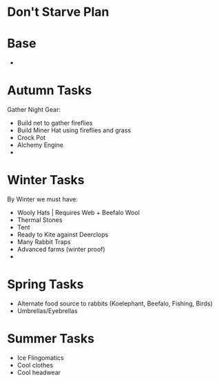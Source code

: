 # Don't Starve Plan

# Base
- 

# Autumn Tasks
Gather Night Gear:
  - Build net to gather fireflies
  - Build Miner Hat using fireflies and grass
  - Crock Pot
  - Alchemy Engine
  - 
  


# Winter Tasks
By Winter we must have:
  - Wooly Hats | Requires Web + Beefalo Wool
  - Thermal Stones
  - Tent
  - Ready to Kite against Deerclops
  - Many Rabbit Traps
  - Advanced farms (winter proof)
  - 

# Spring Tasks
  - Alternate food source to rabbits (Koelephant, Beefalo, Fishing, Birds)
  - Umbrellas/Eyebrellas

# Summer Tasks
  - Ice Flingomatics
  - Cool clothes
  - Cool headwear
